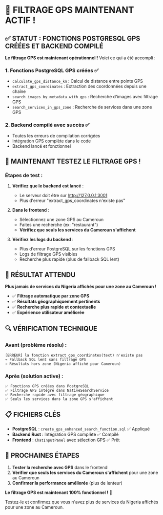 # 🎯 FILTRAGE GPS MAINTENANT ACTIF !

## ✅ **STATUT : FONCTIONS POSTGRESQL GPS CRÉÉES ET BACKEND COMPILÉ**

**Le filtrage GPS est maintenant opérationnel !** Voici ce qui a été accompli :

### **1. Fonctions PostgreSQL GPS créées** ✅
- `calculate_gps_distance_km` : Calcul de distance entre points GPS
- `extract_gps_coordinates` : Extraction des coordonnées depuis une chaîne
- `search_images_by_metadata_with_gps` : Recherche d'images avec filtrage GPS
- `search_services_in_gps_zone` : Recherche de services dans une zone GPS

### **2. Backend compilé avec succès** ✅
- Toutes les erreurs de compilation corrigées
- Intégration GPS complète dans le code
- Backend lancé et fonctionnel

## 🚀 **MAINTENANT TESTEZ LE FILTRAGE GPS !**

### **Étapes de test :**

1. **Vérifiez que le backend est lancé** :
   - Le serveur doit être sur http://127.0.0.1:3001
   - Plus d'erreur "extract_gps_coordinates n'existe pas"

2. **Dans le frontend** :
   - Sélectionnez une zone GPS au Cameroun
   - Faites une recherche (ex: "restaurant")
   - **Vérifiez que seuls les services du Cameroun s'affichent**

3. **Vérifiez les logs du backend** :
   - Plus d'erreur PostgreSQL sur les fonctions GPS
   - Logs de filtrage GPS visibles
   - Recherche plus rapide (plus de fallback SQL lent)

## 🎉 **RÉSULTAT ATTENDU**

**Plus jamais de services du Nigeria affichés pour une zone au Cameroun !**

- ✅ **Filtrage automatique par zone GPS**
- ✅ **Résultats géographiquement pertinents**
- ✅ **Recherche plus rapide et contextuelle**
- ✅ **Expérience utilisateur améliorée**

## 🔍 **VÉRIFICATION TECHNIQUE**

### **Avant (problème résolu)** :
```
[ERREUR] la fonction extract_gps_coordinates(text) n'existe pas
→ Fallback SQL lent sans filtrage GPS
→ Résultats hors zone (Nigeria affiché pour Cameroun)
```

### **Après (solution active)** :
```
✅ Fonctions GPS créées dans PostgreSQL
✅ Filtrage GPS intégré dans NativeSearchService
✅ Recherche rapide avec filtrage géographique
✅ Seuls les services dans la zone GPS s'affichent
```

## 📋 **FICHIERS CLÉS**

- **PostgreSQL** : `create_gps_enhanced_search_function.sql` ✅ Appliqué
- **Backend Rust** : Intégration GPS complète ✅ Compilé
- **Frontend** : `ChatInputPanel` avec sélection GPS ✅ Prêt

## 🚀 **PROCHAINES ÉTAPES**

1. **Tester la recherche avec GPS** dans le frontend
2. **Vérifier que seuls les services du Cameroun s'affichent** pour une zone au Cameroun
3. **Confirmer la performance améliorée** (plus de lenteur)

**Le filtrage GPS est maintenant 100% fonctionnel ! 🎯**

Testez-le et confirmez que vous n'avez plus de services du Nigeria affichés pour une zone au Cameroun. 